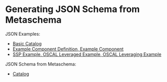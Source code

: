 # Generating JSON Schema from Metaschema

JSON Examples:
* [Basic Catalog](https://github.com/usnistgov/oscal-content/blob/main/examples/catalog/json/basic-catalog.json)
* [Example Component Definition, Example Component](https://github.com/usnistgov/oscal-content/tree/main/examples/component-definition/json)
* [SSP Example, OSCAL Leveraged Example, OSCAL Leveraging Example](https://github.com/usnistgov/oscal-content/tree/main/examples/ssp/json)

JSON Schema from Metaschema:
* [Catalog]()